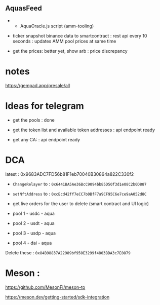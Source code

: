 ## AquasFeed

- - AquaOracle.js script (amm-tooling)

- ticker snapshot binance data to smartcontract : rest api every 10 seconds : updates AMM pool prices at same time

- get the prices: better yet, show arb : price discrepancy

# notes

https://gempad.app/presale/all

# Ideas for telegram

- get the pools : done

- get the token list and available token addresses : api endpoint ready

- get any CA: : api endpoint ready

# DCA

latest : 0x9683ADC7FD56b81F1eb70040B30864a822C330f2

- `ChangeRelayer` to : `0x6441BA5Ae36BcC9094bb85D50f3d1e08C2b0D887`
- `setNftAddress` to : `0xcEcd42ff7eCC7b0BfF7a9CF95C6e7ce9aA052d8C`

- get live orders for the user to delete (smart contract and UI logic)

- pool 1 - usdc - aqua
- pool 2 - usdt - aqua
- pool 3 - usdp - aqua
- pool 4 - dai - aqua

Delete these : `0x84B98837A22989bf950E3299f4803BDA3c7E0879`

# Meson :

https://github.com/MesonFi/meson-to

https://meson.dev/getting-started/sdk-integration
